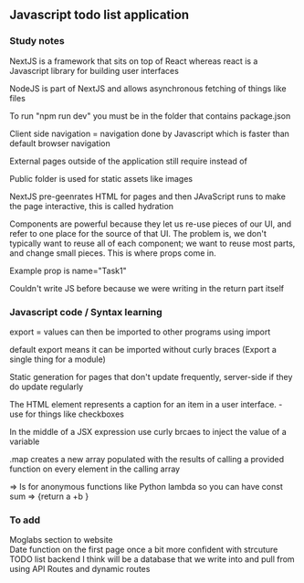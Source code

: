 ## Javascript todo list application

### Study notes

NextJS is a framework that sits on top of React whereas react 
is a Javascript library for building user interfaces

NodeJS is part of NextJS and allows asynchronous fetching of things like files

To run "npm run dev" you must be in the folder that contains package.json  

Client side navigation = navigation done by Javascript which is faster than default browser navigation  

External pages outside of the application still require <a> instead of <Link>  

Public folder is used for static assets like images  

NextJS pre-geenrates HTML for pages and then JAvaScript runs to make the page interactive, this is called hydration 

Components are powerful because they let us re-use pieces of our UI, and refer to one place for the source of that UI. The problem is, we don't typically want to reuse all of each component; we want to reuse most parts, and change small pieces. This is where props come in.

Example prop is name="Task1"

Couldn't write JS before because we were writing in the return part itself

### Javascript code / Syntax learning

export = values can then be imported to other programs using import  

default export means it can be imported without curly braces (Export a single thing for a module)  

Static generation for pages that don't update frequently, server-side if they do update regularly  

The <label> HTML element represents a caption for an item in a user interface. - use for things like checkboxes

In the middle of a JSX expression use curly brcaes to inject the value of a variable

.map creates a new array populated with the results of calling a provided function on every element in the calling array

=> Is for anonymous functions like Python lambda so you can have const sum => {return a +b }


### To add

Moglabs section to website  
Date function on the first page once a bit more confident with strcuture  
TODO list backend I think will be a database that we write into and pull from using API Routes and dynamic routes  



